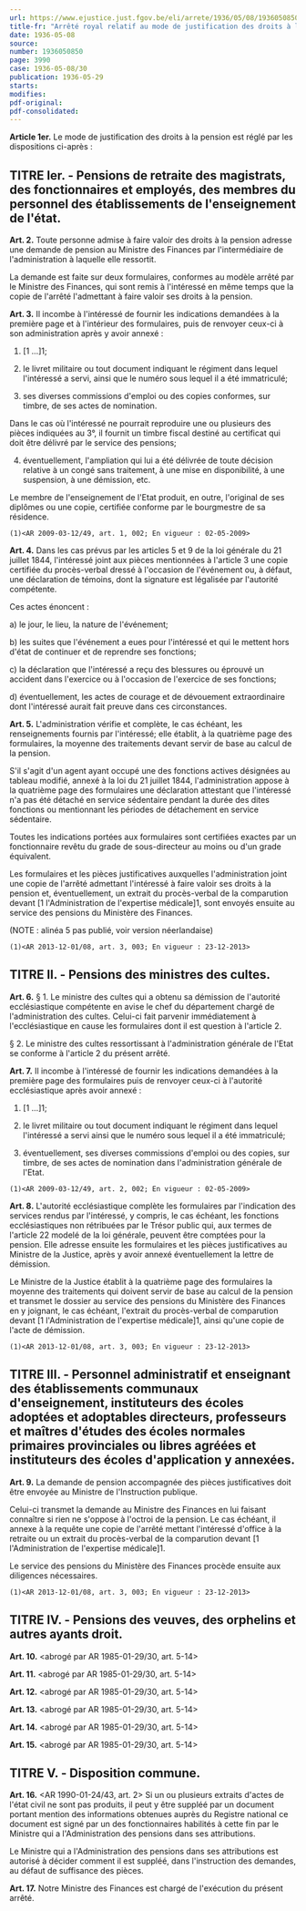 ```yaml
---
url: https://www.ejustice.just.fgov.be/eli/arrete/1936/05/08/1936050850/justel
title-fr: "Arrêté royal relatif au mode de justification des droits à la pension. (NOTE : Consultation des versions antérieures à partir du 22-04-2009 et mise à jour au 13-12-2013)"
date: 1936-05-08
source:
number: 1936050850
page: 3990
case: 1936-05-08/30
publication: 1936-05-29
starts:
modifies:
pdf-original:
pdf-consolidated:
---
```


**Article 1er.** Le mode de justification des droits à la pension est réglé par les dispositions ci-après :

## TITRE Ier. - Pensions de retraite des magistrats, des fonctionnaires et employés, des membres du personnel des établissements de l'enseignement de l'état.

**Art. 2.** Toute personne admise à faire valoir des droits à la pension adresse une demande de pension au Ministre des Finances par l'intermédiaire de l'administration à laquelle elle ressortit.

La demande est faite sur deux formulaires, conformes au modèle arrêté par le Ministre des Finances, qui sont remis à l'intéressé en même temps que la copie de l'arrêté l'admettant à faire valoir ses droits à la pension.

**Art. 3.** Il incombe à l'intéressé de fournir les indications demandées à la première page et à l'intérieur des formulaires, puis de renvoyer ceux-ci à son administration après y avoir annexé :

1. [1 ...]1;

2. le livret militaire ou tout document indiquant le régiment dans lequel l'intéressé a servi, ainsi que le numéro sous lequel il a été immatriculé;

3. ses diverses commissions d'emploi ou des copies conformes, sur timbre, de ses actes de nomination.

Dans le cas où l'intéressé ne pourrait reproduire une ou plusieurs des pièces indiquées au 3°, il fournit un timbre fiscal destiné au certificat qui doit être délivré par le service des pensions;

4. éventuellement, l'ampliation qui lui a été délivrée de toute décision relative à un congé sans traitement, à une mise en disponibilité, à une suspension, à une démission, etc.

Le membre de l'enseignement de l'Etat produit, en outre, l'original de ses diplômes ou une copie, certifiée conforme par le bourgmestre de sa résidence.

`(1)<AR 2009-03-12/49, art. 1, 002; En vigueur : 02-05-2009>`

**Art. 4.** Dans les cas prévus par les articles 5 et 9 de la loi générale du 21 juillet 1844, l'intéressé joint aux pièces mentionnées à l'article 3 une copie certifiée du procès-verbal dressé à l'occasion de l'événement ou, à défaut, une déclaration de témoins, dont la signature est légalisée par l'autorité compétente.

Ces actes énoncent :

   a) le jour, le lieu, la nature de l'événement;

   b) les suites que l'événement a eues pour l'intéressé et qui le mettent hors d'état de continuer et de reprendre ses fonctions;

   c) la déclaration que l'intéressé a reçu des blessures ou éprouvé un accident dans l'exercice ou à l'occasion de l'exercice de ses fonctions;

   d) éventuellement, les actes de courage et de dévouement extraordinaire dont l'intéressé aurait fait preuve dans ces circonstances.

**Art. 5.** L'administration vérifie et complète, le cas échéant, les renseignements fournis par l'intéressé; elle établit, à la quatrième page des formulaires, la moyenne des traitements devant servir de base au calcul de la pension.

S'il s'agit d'un agent ayant occupé une des fonctions actives désignées au tableau modifié, annexé à la loi du 21 juillet 1844, l'administration appose à la quatrième page des formulaires une déclaration attestant que l'intéressé n'a pas été détaché en service sédentaire pendant la durée des dites fonctions ou mentionnant les périodes de détachement en service sédentaire.

Toutes les indications portées aux formulaires sont certifiées exactes par un fonctionnaire revêtu du grade de sous-directeur au moins ou d'un grade équivalent.

Les formulaires et les pièces justificatives auxquelles l'administration joint une copie de l'arrêté admettant l'intéressé à faire valoir ses droits à la pension et, éventuellement, un extrait du procès-verbal de la comparution devant [1 l'Administration de l'expertise médicale]1, sont envoyés ensuite au service des pensions du Ministère des Finances.

(NOTE : alinéa 5 pas publié, voir version néerlandaise)

`(1)<AR 2013-12-01/08, art. 3, 003; En vigueur : 23-12-2013>`

## TITRE II. - Pensions des ministres des cultes.

**Art. 6.** § 1. Le ministre des cultes qui a obtenu sa démission de l'autorité ecclésiastique compétente en avise le chef du département chargé de l'administration des cultes. Celui-ci fait parvenir immédiatement à l'ecclésiastique en cause les formulaires dont il est question à l'article 2.

§ 2. Le ministre des cultes ressortissant à l'administration générale de l'Etat se conforme à l'article 2 du présent arrêté.

**Art. 7.** Il incombe à l'intéressé de fournir les indications demandées à la première page des formulaires puis de renvoyer ceux-ci à l'autorité ecclésiastique après avoir annexé :

1. [1 ...]1;

2. le livret militaire ou tout document indiquant le régiment dans lequel l'intéressé a servi ainsi que le numéro sous lequel il a été immatriculé;

3. éventuellement, ses diverses commissions d'emploi ou des copies, sur timbre, de ses actes de nomination dans l'administration générale de l'Etat.

`(1)<AR 2009-03-12/49, art. 2, 002; En vigueur : 02-05-2009>`

**Art. 8.** L'autorité ecclésiastique complète les formulaires par l'indication des services rendus par l'intéressé, y compris, le cas échéant, les fonctions ecclésiastiques non rétribuées par le Trésor public qui, aux termes de l'article 22 modelé de la loi générale, peuvent être comptées pour la pension. Elle adresse ensuite les formulaires et les pièces justificatives au Ministre de la Justice, après y avoir annexé éventuellement la lettre de démission.

Le Ministre de la Justice établit à la quatrième page des formulaires la moyenne des traitements qui doivent servir de base au calcul de la pension et transmet le dossier au service des pensions du Ministère des Finances en y joignant, le cas échéant, l'extrait du procès-verbal de comparution devant [1 l'Administration de l'expertise médicale]1, ainsi qu'une copie de l'acte de démission.

`(1)<AR 2013-12-01/08, art. 3, 003; En vigueur : 23-12-2013>`

## TITRE III. - Personnel administratif et enseignant des établissements communaux d'enseignement, instituteurs des écoles adoptées et adoptables directeurs, professeurs et maîtres d'études des écoles normales primaires provinciales ou libres agréées et instituteurs des écoles d'application y annexées.

**Art. 9.** La demande de pension accompagnée des pièces justificatives doit être envoyée au Ministre de l'Instruction publique.

Celui-ci transmet la demande au Ministre des Finances en lui faisant connaître si rien ne s'oppose à l'octroi de la pension. Le cas échéant, il annexe à la requête une copie de l'arrêté mettant l'intéressé d'office à la retraite ou un extrait du procès-verbal de la comparution devant [1 l'Administration de l'expertise médicale]1.

Le service des pensions du Ministère des Finances procède ensuite aux diligences nécessaires.

`(1)<AR 2013-12-01/08, art. 3, 003; En vigueur : 23-12-2013>`

## TITRE IV. - Pensions des veuves, des orphelins et autres ayants droit.

**Art. 10.** <abrogé par AR 1985-01-29/30, art. 5-14>

**Art. 11.** <abrogé par AR 1985-01-29/30, art. 5-14>

**Art. 12.** <abrogé par AR 1985-01-29/30, art. 5-14>

**Art. 13.** <abrogé par AR 1985-01-29/30, art. 5-14>

**Art. 14.** <abrogé par AR 1985-01-29/30, art. 5-14>

**Art. 15.** <abrogé par AR 1985-01-29/30, art. 5-14>

## TITRE V. - Disposition commune.

**Art. 16.** <AR 1990-01-24/43, art. 2> Si un ou plusieurs extraits d'actes de l'état civil ne sont pas produits, il peut y être suppléé par un document portant mention des informations obtenues auprès du Registre national ce document est signé par un des fonctionnaires habilités à cette fin par le Ministre qui a l'Administration des pensions dans ses attributions.

Le Ministre qui a l'Administration des pensions dans ses attributions est autorisé à décider comment il est suppléé, dans l'instruction des demandes, au défaut de suffisance des pièces.

**Art. 17.** Notre Ministre des Finances est chargé de l'exécution du présent arrêté.
